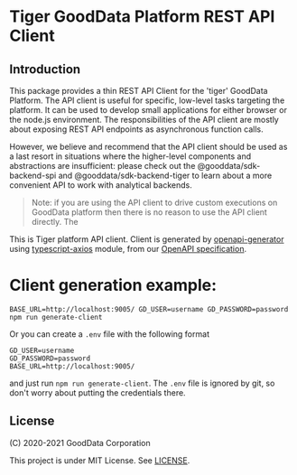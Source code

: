 # Tiger GoodData Platform REST API Client

## Introduction

This package provides a thin REST API Client for the 'tiger' GoodData Platform. The API client is useful for specific,
low-level tasks targeting the platform. It can be used to develop small applications for either browser or the node.js
environment. The responsibilities of the API client are mostly about exposing REST API endpoints as asynchronous function calls.

However, we believe and recommend that the API client should be used as a last resort in situations where the higher-level
components and abstractions are insufficient: please check out the @gooddata/sdk-backend-spi and
@gooddata/sdk-backend-tiger to learn about a more convenient API to work with analytical backends.

> Note: if you are using the API client to drive custom executions on GoodData platform then there is no reason to
> use the API client directly. The

This is Tiger platform API client. Client is generated by [openapi-generator](https://github.com/OpenAPITools/openapi-generator) using [typescript-axios](https://github.com/OpenAPITools/openapi-generator/tree/master/modules/openapi-generator/src/main/resources/typescript-axios) module, from our [OpenAPI specification](https://github.com/OAI/OpenAPI-Specification).

# Client generation example:

`BASE_URL=http://localhost:9005/ GD_USER=username GD_PASSWORD=password npm run generate-client`

Or you can create a `.env` file with the following format

```
GD_USER=username
GD_PASSWORD=password
BASE_URL=http://localhost:9005/
```

and just run `npm run generate-client`. The `.env` file is ignored by git, so don't worry about putting the credentials there.

## License

(C) 2020-2021 GoodData Corporation

This project is under MIT License. See [LICENSE](LICENSE).

